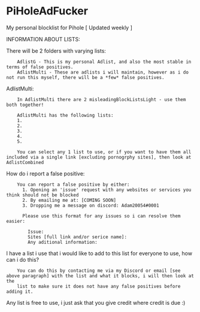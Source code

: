 # PiHoleAdFucker
My personal blocklist for Pihole [ Updated weekly ]


INFORMATION ABOUT LISTS:

There will be 2 folders with varying lists:

        AdlistG - This is my personal Adlist, and also the most stable in terms of false positives.
        AdlistMulti - These are adlists i will maintain, however as i do not run this myself, there will be a *few* false positives.
        
AdlistMulti:

        In AdlistMulti there are 2 misleadingBlockListsLight - use them both together!

        AdlistMulti has the following lists:
        1.
        2.
        3.
        4.
        5.
        
        You can select any 1 list to use, or if you want to have them all included via a single link [excluding pornogrphy sites], then look at AdlistCombined
        
  How do i report a false positive:
  
        You can report a false positive by either:
          1. Opening an 'issue' request with any websites or services you think should not be blocked
          2. By emailing me at: [COMING SOON]
          3. Dropping me a message on discord: Adam20054#0001
          
          Please use this format for any issues so i can resolve them easier:
            
            Issue:
            Sites [full link and/or serice name]:
            Any aditional information: 
            
            
I have a list i use that i would like to add to this list for everyone to use, how can i do this?

        You can do this by contacting me via my Discord or email [see above paragraph] with the list and what it blocks, i will then look at the
        list to make sure it does not have any false positives before adding it.
        
        
 
 
 
 Any list is free to use, i just ask that you give credit where credit is due :)
